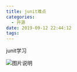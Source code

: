 ```yaml
---
title: junit难点
categories:
  - 开源
date: 2019-09-12 22:44:12
tags:
---
```

junit学习
<!-- more -->
![图片说明](/img/timg.jpg "我请你两家")